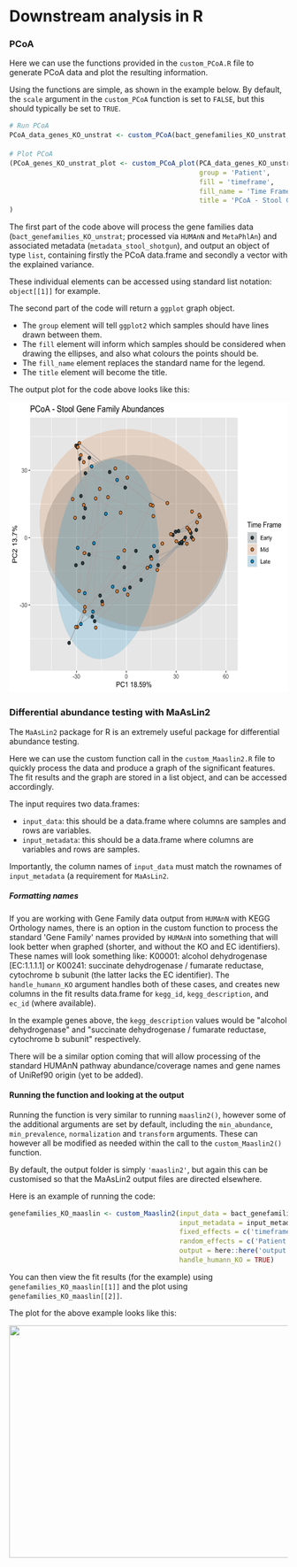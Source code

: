 # Downstream analysis in R

### PCoA

Here we can use the functions provided in the `custom_PCoA.R` file to generate PCoA data and plot the resulting information.

Using the functions are simple, as shown in the example below. By default, the `scale` argument in the `custom_PCoA` function is set to `FALSE`, but this should typically be set to `TRUE`.

```r
# Run PCoA
PCoA_data_genes_KO_unstrat <- custom_PCoA(bact_genefamilies_KO_unstrat, metadata_stool_shotgun, scale = TRUE)

# Plot PCoA
(PCoA_genes_KO_unstrat_plot <- custom_PCoA_plot(PCA_data_genes_KO_unstrat,
                                                group = 'Patient',
                                                fill = 'timeframe',
                                                fill_name = 'Time Frame',
                                                title = 'PCoA - Stool Gene Family Abundances')
)
```

The first part of the code above will process the gene families data (`bact_genefamilies_KO_unstrat`; processed via `HUMAnN` and `MetaPhlAn`) and associated metadata (`metadata_stool_shotgun`), and output an object of type `list`, containing firstly the PCoA data.frame and secondly a vector with the explained variance.

These individual elements can be accessed using standard list notation: `object[[1]]` for example.

The second part of the code will return a `ggplot` graph object. 

- The `group` element will tell `ggplot2` which samples should have lines drawn between them.
- The `fill` element will inform which samples should be considered when drawing the ellipses, and also what colours the points should be.
- The `fill_name` element replaces the standard name for the legend.
- The `title` element will become the title.

The output plot for the code above looks like this:

<img src="https://github.com/mmac0026/microbiome-shotgun-biobakery/blob/main/R_downstream/assets/genefam_PCoA_timeframe.png" width="595" height="525">


### Differential abundance testing with MaAsLin2

The `MaAsLin2` package for R is an extremely useful package for differential abundance testing. 

Here we can use the custom function call in the `custom_Maaslin2.R` file to quickly process the data and produce a graph of the significant features. The fit results and the graph are stored in a list object, and can be accessed accordingly.

The input requires two data.frames:

- `input_data`: this should be a data.frame where columns are samples and rows are variables.
- `input_metadata`: this should be a data.frame where columns are variables and rows are samples.

Importantly, the column names of `input_data` must match the rownames of `input_metadata` (a requirement for `MaAsLin2`.

##### Formatting names

If you are working with Gene Family data output from `HUMAnN` with KEGG Orthology names, there is an option in the custom function to process the standard 'Gene Family' names provided by `HUMAnN` into something that will look better when graphed (shorter, and without the KO and EC identifiers). These names will look something like: K00001: alcohol dehydrogenase [EC:1.1.1.1] or K00241: succinate dehydrogenase / fumarate reductase, cytochrome b subunit (the latter lacks the EC identifier). The `handle_humann_KO` argument handles both of these cases, and creates new columns in the fit results data.frame for `kegg_id`, `kegg_description`, and `ec_id` (where available).

In the example genes above, the `kegg_description` values would be "alcohol dehydrogenase" and "succinate dehydrogenase / fumarate reductase, cytochrome b subunit" respectively.

There will be a similar option coming that will allow processing of the standard HUMAnN pathway abundance/coverage names and gene names of UniRef90 origin (yet to be added).

#### Running the function and looking at the output

Running the function is very similar to running `maaslin2()`, however some of the additional arguments are set by default, including the `min_abundance`, `min_prevalence`, `normalization` and `transform` arguments. These can however all be modified as needed within the call to the `custom_Maaslin2()` function.

By default, the output folder is simply `'maaslin2'`, but again this can be customised so that the MaAsLin2 output files are directed elsewhere.

Here is an example of running the code:

```r
genefamilies_KO_maaslin <- custom_Maaslin2(input_data = bact_genefamilies_KO_unstrat,
                                           input_metadata = input_metadata,
                                           fixed_effects = c('timeframe'),
                                           random_effects = c('Patient'),
                                           output = here::here('output', 'maaslin2', 'genefamilies_KO_unstrat'),
                                           handle_humann_KO = TRUE)
```
You can then view the fit results (for the example) using `genefamilies_KO_maaslin[[1]]` and the plot using `genefamilies_KO_maaslin[[2]]`.

The plot for the above example looks like this:

<img src="https://github.com/mmac0026/microbiome-shotgun-biobakery/blob/main/R_downstream/assets/genefamilies_KO_unstrat_maaslin_plotc.png" width="700" height="420">
